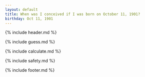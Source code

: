 ```yaml
---
layout: default
title: When was I conceived if I was born on October 11, 1901?
birthday: Oct 11, 1901
---
```


{% include header.md %}

{% include guess.md %}

{% include calculate.md %}

{% include safety.md %}

{% include footer.md %}



